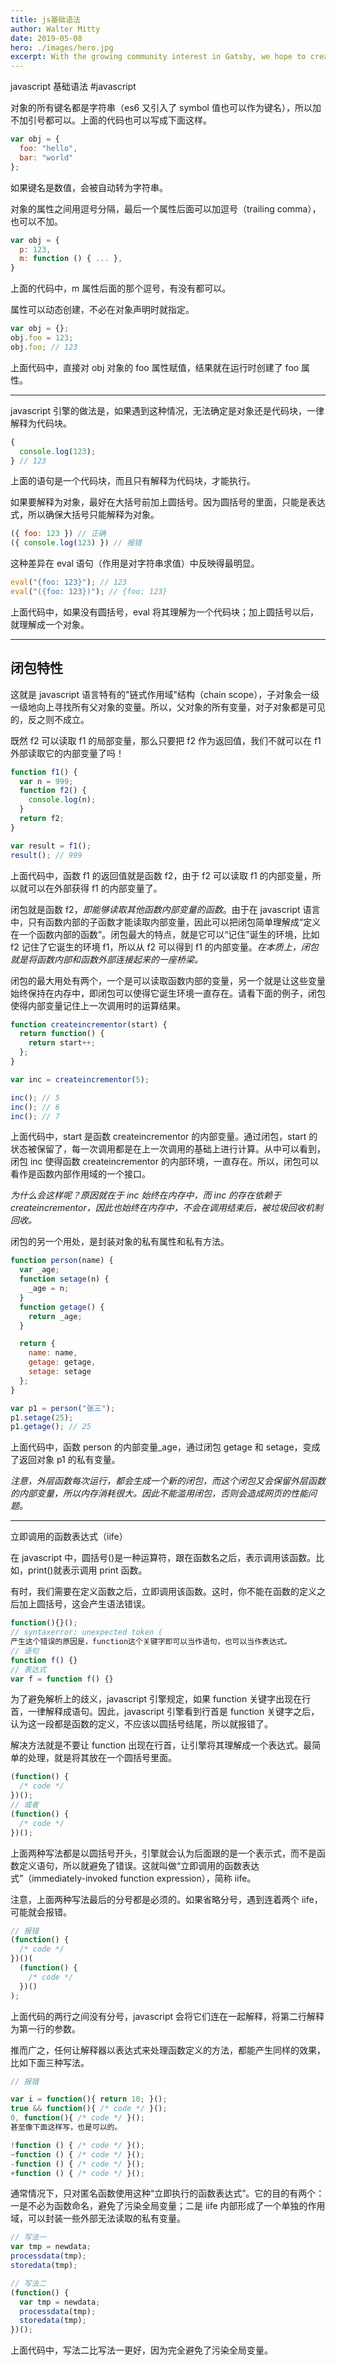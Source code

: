 ```yaml
---
title: js基础语法
author: Walter Mitty
date: 2019-05-08
hero: ./images/hero.jpg
excerpt: With the growing community interest in Gatsby, we hope to create more resources that make it easier for anyone to grasp the power of this incredible tool.
---
```


javascript 基础语法
#javascript

对象的所有键名都是字符串（es6 又引入了 symbol 值也可以作为键名），所以加不加引号都可以。上面的代码也可以写成下面这样。

```javascript
var obj = {
  foo: "hello",
  bar: "world"
};
```

如果键名是数值，会被自动转为字符串。

对象的属性之间用逗号分隔，最后一个属性后面可以加逗号（trailing comma），也可以不加。

```javascript
var obj = {
  p: 123,
  m: function () { ... },
}
```

上面的代码中，m 属性后面的那个逗号，有没有都可以。

属性可以动态创建，不必在对象声明时就指定。

```javascript
var obj = {};
obj.foo = 123;
obj.foo; // 123
```

上面代码中，直接对 obj 对象的 foo 属性赋值，结果就在运行时创建了 foo 属性。

---

javascript 引擎的做法是，如果遇到这种情况，无法确定是对象还是代码块，一律解释为代码块。

```javascript
{
  console.log(123);
} // 123
```

上面的语句是一个代码块，而且只有解释为代码块，才能执行。

如果要解释为对象，最好在大括号前加上圆括号。因为圆括号的里面，只能是表达式，所以确保大括号只能解释为对象。

```javascript
({ foo: 123 }) // 正确
({ console.log(123) }) // 报错
```

这种差异在 eval 语句（作用是对字符串求值）中反映得最明显。

```javascript
eval("{foo: 123}"); // 123
eval("({foo: 123})"); // {foo: 123}
```

上面代码中，如果没有圆括号，eval 将其理解为一个代码块；加上圆括号以后，就理解成一个对象。

---

## 闭包特性

这就是 javascript 语言特有的"链式作用域"结构（chain scope），子对象会一级一级地向上寻找所有父对象的变量。所以，父对象的所有变量，对子对象都是可见的，反之则不成立。

既然 f2 可以读取 f1 的局部变量，那么只要把 f2 作为返回值，我们不就可以在 f1 外部读取它的内部变量了吗！

```javascript
function f1() {
  var n = 999;
  function f2() {
    console.log(n);
  }
  return f2;
}

var result = f1();
result(); // 999
```

上面代码中，函数 f1 的返回值就是函数 f2，由于 f2 可以读取 f1 的内部变量，所以就可以在外部获得 f1 的内部变量了。

闭包就是函数 f2，_即能够读取其他函数内部变量的函数_。由于在 javascript 语言中，只有函数内部的子函数才能读取内部变量，因此可以把闭包简单理解成“定义在一个函数内部的函数”。闭包最大的特点，就是它可以“记住”诞生的环境，比如 f2 记住了它诞生的环境 f1，所以从 f2 可以得到 f1 的内部变量。_在本质上，闭包就是将函数内部和函数外部连接起来的一座桥梁。_

闭包的最大用处有两个，一个是可以读取函数内部的变量，另一个就是让这些变量始终保持在内存中，即闭包可以使得它诞生环境一直存在。请看下面的例子，闭包使得内部变量记住上一次调用时的运算结果。

```javascript
function createincrementor(start) {
  return function() {
    return start++;
  };
}

var inc = createincrementor(5);

inc(); // 5
inc(); // 6
inc(); // 7
```

上面代码中，start 是函数 createincrementor 的内部变量。通过闭包，start 的状态被保留了，每一次调用都是在上一次调用的基础上进行计算。从中可以看到，闭包 inc 使得函数 createincrementor 的内部环境，一直存在。所以，闭包可以看作是函数内部作用域的一个接口。

_为什么会这样呢？原因就在于 inc 始终在内存中，而 inc 的存在依赖于 createincrementor，因此也始终在内存中，不会在调用结束后，被垃圾回收机制回收。_

闭包的另一个用处，是封装对象的私有属性和私有方法。

```javascript
function person(name) {
  var _age;
  function setage(n) {
    _age = n;
  }
  function getage() {
    return _age;
  }

  return {
    name: name,
    getage: getage,
    setage: setage
  };
}

var p1 = person("张三");
p1.setage(25);
p1.getage(); // 25
```

上面代码中，函数 person 的内部变量\_age，通过闭包 getage 和 setage，变成了返回对象 p1 的私有变量。

_注意，外层函数每次运行，都会生成一个新的闭包，而这个闭包又会保留外层函数的内部变量，所以内存消耗很大。因此不能滥用闭包，否则会造成网页的性能问题。_

---

立即调用的函数表达式（iife）

在 javascript 中，圆括号()是一种运算符，跟在函数名之后，表示调用该函数。比如，print()就表示调用 print 函数。

有时，我们需要在定义函数之后，立即调用该函数。这时，你不能在函数的定义之后加上圆括号，这会产生语法错误。

```javascript
function(){}();
// syntaxerror: unexpected token (
产生这个错误的原因是，function这个关键字即可以当作语句，也可以当作表达式。
// 语句
function f() {}
// 表达式
var f = function f() {}
```

为了避免解析上的歧义，javascript 引擎规定，如果 function 关键字出现在行首，一律解释成语句。因此，javascript 引擎看到行首是 function 关键字之后，认为这一段都是函数的定义，不应该以圆括号结尾，所以就报错了。

解决方法就是不要让 function 出现在行首，让引擎将其理解成一个表达式。最简单的处理，就是将其放在一个圆括号里面。

```javascript
(function() {
  /* code */
})();
// 或者
(function() {
  /* code */
})();
```

上面两种写法都是以圆括号开头，引擎就会认为后面跟的是一个表示式，而不是函数定义语句，所以就避免了错误。这就叫做“立即调用的函数表达式”（immediately-invoked function expression），简称 iife。

注意，上面两种写法最后的分号都是必须的。如果省略分号，遇到连着两个 iife，可能就会报错。

```javascript
// 报错
(function() {
  /* code */
})()(
  (function() {
    /* code */
  })()
);
```

上面代码的两行之间没有分号，javascript 会将它们连在一起解释，将第二行解释为第一行的参数。

推而广之，任何让解释器以表达式来处理函数定义的方法，都能产生同样的效果，比如下面三种写法。

```javascript
// 报错

var i = function(){ return 10; }();
true && function(){ /* code */ }();
0, function(){ /* code */ }();
甚至像下面这样写，也是可以的。

!function () { /* code */ }();
~function () { /* code */ }();
-function () { /* code */ }();
+function () { /* code */ }();
```

通常情况下，只对匿名函数使用这种“立即执行的函数表达式”。它的目的有两个：一是不必为函数命名，避免了污染全局变量；二是 iife 内部形成了一个单独的作用域，可以封装一些外部无法读取的私有变量。

```javascript
// 写法一
var tmp = newdata;
processdata(tmp);
storedata(tmp);

// 写法二
(function() {
  var tmp = newdata;
  processdata(tmp);
  storedata(tmp);
})();
```

上面代码中，写法二比写法一更好，因为完全避免了污染全局变量。
